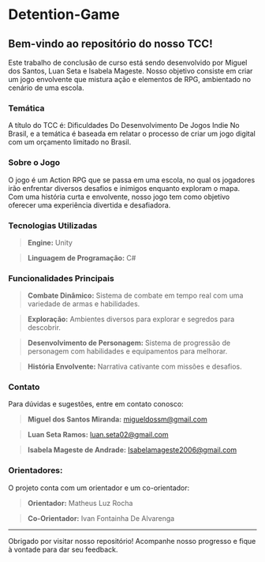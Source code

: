 # Detention-Game
## Bem-vindo ao repositório do nosso TCC!

  Este trabalho de conclusão de curso está sendo desenvolvido por Miguel dos Santos, Luan Seta e Isabela Mageste. Nosso objetivo consiste em criar um jogo envolvente que mistura ação e elementos de RPG, ambientado no cenário de uma escola.

### Temática 
  A título do TCC é: Dificuldades Do Desenvolvimento De Jogos Indie No Brasil, e a temática é baseada em relatar o processo de criar um jogo digital com um orçamento limitado no Brasil.

### Sobre o Jogo 
  O jogo é um Action RPG que se passa em uma escola, no qual os jogadores irão enfrentar diversos desafios e inimigos enquanto exploram o mapa. Com uma história curta e envolvente, nosso jogo tem como objetivo oferecer uma experiência divertida e desafiadora.

### Tecnologias Utilizadas
> **Engine:** Unity <br>

> **Linguagem de Programação:** C#

### Funcionalidades Principais
> **Combate Dinâmico:** Sistema de combate em tempo real com uma variedade de armas e habilidades. <br>

> **Exploração:** Ambientes diversos para explorar e segredos para descobrir. <br>

> **Desenvolvimento de Personagem:** Sistema de progressão de personagem com habilidades e equipamentos para melhorar. <br>

> **História Envolvente:** Narrativa cativante com missões e desafios. <br>

### Contato
  Para dúvidas e sugestões, entre em contato conosco:

> **Miguel dos Santos Miranda:** migueldossm@gmail.com <br>

> **Luan Seta Ramos:** luan.seta02@gmail.com <br>

> **Isabela Mageste de Andrade:** Isabelamageste2006@gmail.com <br>


### Orientadores:
  O projeto conta com um orientador e um co-orientador: <br>

> **Orientador:** Matheus Luz Rocha <br>

>**Co-Orientador:** Ivan Fontainha De Alvarenga

---

Obrigado por visitar nosso repositório! Acompanhe nosso progresso e fique à vontade para dar seu feedback.
